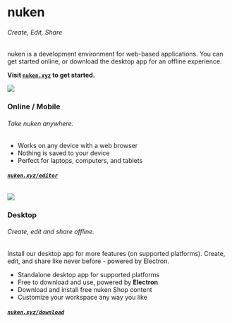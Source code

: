 # nuken 
###### Create, Edit, Share

nuken is a development environment for web-based applications. You can get started online, or download the desktop app for an offline experience.

**Visit [``nuken.xyz``](http://nuken.xyz/) to get started.**

![](image)


### Online / Mobile
###### Take nuken anywhere.
- Works on any device with a web browser
- Nothing is saved to your device
- Perfect for laptops, computers, and tablets

###### **[``nuken.xyz/editor``](http://nuken.xyz/editor)**

[![](https://nuken.xyz/images/editor3.png)](https://nuken.xyz/download)

### Desktop
###### Create, edit and share offline.
Install our desktop app for more features (on supported platforms). Create, edit, and share like never before - powered by  Electron.

- Standalone desktop app for supported platforms
- Free to download and use, powered by **Electron**
- Download and install free nuken Shop content
- Customize your workspace any way you like
###### **[``nuken.xyz/download``](http://nuken.xyz/download)**
